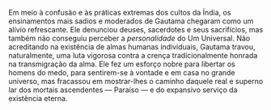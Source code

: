 ﻿Em meio à confusão e às práticas extremas dos cultos da Índia, os ensinamentos mais sadios e moderados de Gautama chegaram como um alívio refrescante. Ele denunciou deuses, sacerdotes e seus sacrifícios, mas também não conseguiu perceber a *personalidade* do Um Universal. Não acreditando na existência de almas humanas individuais, Gautama travou, naturalmente, uma luta vigorosa contra a crença tradicionalmente honrada na transmigração da alma. Ele fez um esforço nobre para libertar os homens do medo, para sentirem-se à vontade e em casa no grande universo, mas fracassou em mostrar-lhes o caminho daquele  real e superno lar dos mortais ascendentes —  Paraíso — e do expansivo serviço da existência eterna.